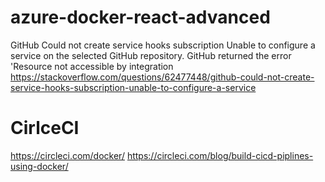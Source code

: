 # azure-docker-react-advanced

GitHub Could not create service hooks subscription Unable to configure a service on the selected GitHub repository. GitHub returned the error 'Resource not accessible by integration
https://stackoverflow.com/questions/62477448/github-could-not-create-service-hooks-subscription-unable-to-configure-a-service


# CirlceCI
https://circleci.com/docker/
https://circleci.com/blog/build-cicd-piplines-using-docker/

